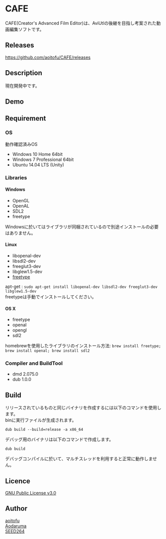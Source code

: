 CAFE
====

CAFE(Creator's Advanced Film Editor)は、AviUtlの後継を目指し考案された動画編集ソフトです。

## Releases
https://github.com/aoitofu/CAFE/releases

## Description

現在開発中です。

## Demo

## Requirement

### OS

動作確認済みOS

* Windows 10 Home 64bit
* Windows 7 Professional 64bit
* Ubuntu 14.04 LTS (Unity)

### Libraries

#### Windows
* OpenGL
* OpenAL
* SDL2
* freetype

Windowsに於いてはライブラリが同梱されているので別途インストールの必要はありません。

#### Linux
* libopenal-dev
* libsdl2-dev
* freeglut3-dev
* libglew1.5-dev
* [freetype](http://download.savannah.gnu.org/releases/freetype/)

apt-get : `sudo apt-get install libopenal-dev libsdl2-dev freeglut3-dev libglew1.5-dev`  
freetypeは手動でインストールしてください。

#### OS X
* freetype
* openal
* opengl
* sdl2

homebrewを使用したライブラリのインストール方法:
`brew install freetype; brew install openal; brew install sdl2`


### Compiler and BuildTool

* dmd 2.075.0
* dub 1.0.0

## Build

リリースされているものと同じバイナリを作成するには以下のコマンドを使用します。  
binに実行ファイルが生成されます。

    dub build --build=release -a x86_64

デバッグ用のバイナリは以下のコマンドで作成します。

    dub build

デバッグコンパイルに於いて、マルチスレッドを利用すると正常に動作しません。

## Licence

[GNU Public License v3.0](https://github.com/aoitofu/CAFE/blob/master/LICENSE)

## Author

[aoitofu](https://twitter.com/_aoi_tofu_)  
[Aodaruma](https://twitter.com/Aodaruma_)  
[SEED264](https://twitter.com/SEED264)

